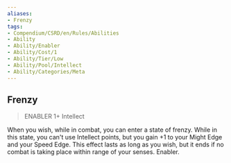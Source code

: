```yaml
---
aliases:
- Frenzy
tags:
- Compendium/CSRD/en/Rules/Abilities
- Ability
- Ability/Enabler
- Ability/Cost/1
- Ability/Tier/Low
- Ability/Pool/Intellect
- Ability/Categories/Meta
---
```


  
## Frenzy  
>ENABLER 1+  Intellect  
  
When you wish, while in combat, you can enter a state of frenzy. While in this state, you can't use Intellect points, but you gain +1 to your Might Edge and your Speed Edge. This effect lasts as long as you wish, but it ends if no combat is taking place within range of your senses. Enabler.